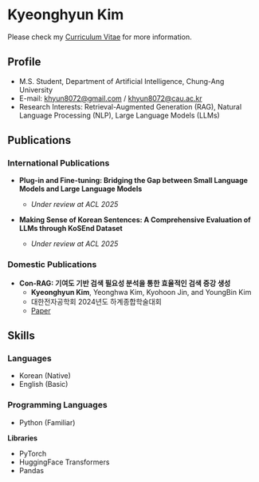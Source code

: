 # Kyeonghyun Kim

Please check my [Curriculum Vitae](Documents/Curriculum_Vitae___Kyeonghyun_Kim.pdf) for more information.

## Profile
- M.S. Student, Department of Artificial Intelligence, Chung-Ang University  
- E-mail: khyun8072@gmail.com / khyun8072@cau.ac.kr  
- Research Interests: Retrieval-Augmented Generation (RAG), Natural Language Processing (NLP), Large Language Models (LLMs)



## Publications
### International Publications

- **Plug-in and Fine-tuning: Bridging the Gap between Small Language Models and Large Language Models**  
  - _Under review at ACL 2025_
 
- **Making Sense of Korean Sentences: A Comprehensive Evaluation of LLMs through KoSEnd Dataset**
  - _Under review at ACL 2025_  

### Domestic Publications

- **Con-RAG: 기여도 기반 검색 필요성 분석을 통한 효율적인 검색 증강 생성**  
  - **Kyeonghyun Kim**, Yeonghwa Kim, Kyohoon Jin, and YoungBin Kim  
  - 대한전자공학회 2024년도 하계종합학술대회  
  - [Paper](Documents/Papers/Con-RAG_기여도_기반_검색_필요성_분석을_통한_효율적인_검색_증강_생성.pdf)



## Skills
### **Languages**  
- Korean (Native)  
- English (Basic)

### **Programming Languages**  
- Python (Familiar)

**Libraries**  
- PyTorch  
- HuggingFace Transformers  
- Pandas
